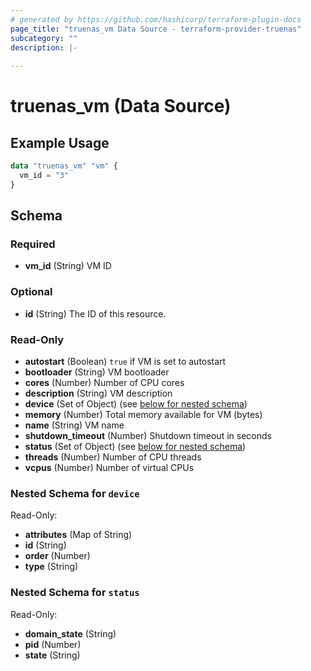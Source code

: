 ```yaml
---
# generated by https://github.com/hashicorp/terraform-plugin-docs
page_title: "truenas_vm Data Source - terraform-provider-truenas"
subcategory: ""
description: |-
  
---
```


# truenas_vm (Data Source)



## Example Usage

```terraform
data "truenas_vm" "vm" {
  vm_id = "3"
}
```

<!-- schema generated by tfplugindocs -->
## Schema

### Required

- **vm_id** (String) VM ID

### Optional

- **id** (String) The ID of this resource.

### Read-Only

- **autostart** (Boolean) `true` if VM is set to autostart
- **bootloader** (String) VM bootloader
- **cores** (Number) Number of CPU cores
- **description** (String) VM description
- **device** (Set of Object) (see [below for nested schema](#nestedatt--device))
- **memory** (Number) Total memory available for VM (bytes)
- **name** (String) VM name
- **shutdown_timeout** (Number) Shutdown timeout in seconds
- **status** (Set of Object) (see [below for nested schema](#nestedatt--status))
- **threads** (Number) Number of CPU threads
- **vcpus** (Number) Number of virtual CPUs

<a id="nestedatt--device"></a>
### Nested Schema for `device`

Read-Only:

- **attributes** (Map of String)
- **id** (String)
- **order** (Number)
- **type** (String)


<a id="nestedatt--status"></a>
### Nested Schema for `status`

Read-Only:

- **domain_state** (String)
- **pid** (Number)
- **state** (String)


